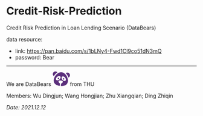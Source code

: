 # Credit-Risk-Prediction
Credit Risk Prediction in Loan Lending Scenario (DataBears)

data resource:

- link: https://pan.baidu.com/s/1bLNy4-Fwd1Cl9co51dN3mQ 
- password: Bear





----

We are DataBears <img src="additional_resources/assets/logo.png" alt="logo"  />from THU

Members: Wu Dingjun; Wang Hongjian; Zhu Xiangqian; Ding Zhiqin

*Date: 2021.12.12*

